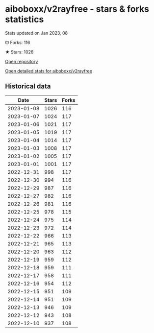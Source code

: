 # aiboboxx/v2rayfree - stars & forks statistics

Stats updated on Jan 2023, 08

☋ Forks: 116

★ Stars: 1026

[Open repository](https://github.com/aiboboxx/v2rayfree)

[Open detailed stats for aiboboxx/v2rayfree](https://reviewgithub.com/rep/aiboboxx/v2rayfree)

## Historical data
| Date | Stars | Forks |
|------|-------|-------|
| 2023-01-08 | 1026 | 116 | 
| 2023-01-07 | 1024 | 117 | 
| 2023-01-06 | 1021 | 117 | 
| 2023-01-05 | 1019 | 117 | 
| 2023-01-04 | 1014 | 117 | 
| 2023-01-03 | 1008 | 117 | 
| 2023-01-02 | 1005 | 117 | 
| 2023-01-01 | 1001 | 117 | 
| 2022-12-31 | 998 | 117 | 
| 2022-12-30 | 994 | 116 | 
| 2022-12-29 | 987 | 116 | 
| 2022-12-27 | 982 | 116 | 
| 2022-12-26 | 981 | 116 | 
| 2022-12-25 | 978 | 115 | 
| 2022-12-24 | 975 | 114 | 
| 2022-12-23 | 972 | 114 | 
| 2022-12-22 | 966 | 113 | 
| 2022-12-21 | 965 | 113 | 
| 2022-12-20 | 963 | 112 | 
| 2022-12-19 | 959 | 112 | 
| 2022-12-18 | 959 | 111 | 
| 2022-12-17 | 958 | 111 | 
| 2022-12-16 | 954 | 112 | 
| 2022-12-15 | 951 | 109 | 
| 2022-12-14 | 951 | 109 | 
| 2022-12-13 | 946 | 109 | 
| 2022-12-12 | 943 | 108 | 
| 2022-12-10 | 937 | 108 | 

